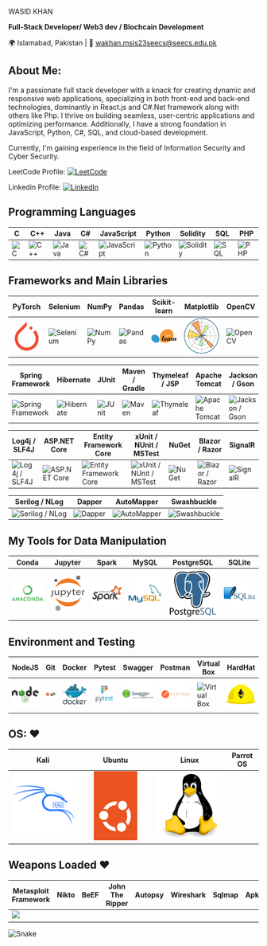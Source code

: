WASID KHAN

**Full-Stack Developer/ Web3 dev / Blochcain Development**

🌍 Islamabad, Pakistan | 📧 wakhan.msis23seecs@seecs.edu.pk

## About Me:
I'm a passionate full stack developer with a knack for creating dynamic and responsive web applications, specializing in both front-end and back-end technologies, dominantly in React.js and C#.Net framework along with others like Php. I thrive on building seamless, user-centric applications and optimizing performance. Additionally, I have a strong foundation in JavaScript, Python, C#, SQL, and cloud-based development.

Currently, I'm gaining experience in the field of Information Security and Cyber Security.


LeetCode Profile: 
[![LeetCode](https://img.shields.io/badge/LeetCode-Profile-blue?style=flat-square&logo=leetcode)](https://leetcode.com/Wasid_Khan/)

Linkedin Profile:
[![LinkedIn](https://img.shields.io/badge/LinkedIn-Profile-blue?style=flat-square&logo=linkedin)](https://www.linkedin.com/in/wasid-khan66/)

## Programming Languages

| C                                        | C++                                          | Java                                           | C#                                          | JavaScript                                    | Python                                       | Solidity                                     | SQL                                          | PHP                                          |
|------------------------------------------|----------------------------------------------|------------------------------------------------|---------------------------------------------|----------------------------------------------|----------------------------------------------|----------------------------------------------|----------------------------------------------|----------------------------------------------|
| ![C](https://img.icons8.com/color/48/000000/c-programming.png) | ![C++](https://img.icons8.com/color/48/000000/c-plus-plus-logo.png) | ![Java](https://img.icons8.com/color/48/000000/java-coffee-cup-logo.png) | ![C#](https://img.icons8.com/color/48/000000/c-sharp-logo.png) | ![JavaScript](https://img.icons8.com/color/48/000000/javascript.png) | ![Python](https://img.icons8.com/color/48/000000/python.png) | ![Solidity](https://img.icons8.com/ios-filled/50/000000/solidity.png) | ![SQL](https://img.icons8.com/ios-filled/50/000000/sql.png) | ![PHP](https://img.icons8.com/officel/48/000000/php-logo.png) |

## Frameworks and Main Libraries

| PyTorch                                        | Selenium                                      | NumPy                                         | Pandas                                       | Scikit-learn                                 | Matplotlib                                   | OpenCV                                       |
|------------------------------------------------|-----------------------------------------------|-----------------------------------------------|----------------------------------------------|----------------------------------------------|----------------------------------------------|----------------------------------------------|
| ![PyTorch](https://github.com/devicons/devicon/blob/master/icons/pytorch/pytorch-original.svg) | ![Selenium](https://img.icons8.com/ios/50/000000/selenium-test-automation.png) | ![NumPy](https://img.icons8.com/color/48/000000/numpy.png) | ![Pandas](https://img.icons8.com/color/48/000000/pandas.png) | ![Scikit-learn](https://github.com/devicons/devicon/blob/master/icons/scikitlearn/scikitlearn-original.svg) | ![Matplotlib](https://github.com/devicons/devicon/blob/master/icons/matplotlib/matplotlib-original.svg) | ![OpenCV](https://img.icons8.com/color/48/000000/opencv.png) |

| Spring Framework                              | Hibernate                                     | JUnit                                         | Maven / Gradle                              | Thymeleaf / JSP                              | Apache Tomcat                                | Jackson / Gson                               |
|-----------------------------------------------|-----------------------------------------------|-----------------------------------------------|----------------------------------------------|----------------------------------------------|----------------------------------------------|----------------------------------------------|
| ![Spring Framework](https://img.icons8.com/color/48/000000/spring-logo.png) | ![Hibernate](https://img.icons8.com/color/48/000000/hibernate.png) | ![JUnit](https://img.icons8.com/color/48/000000/junit.png) | ![Maven](https://img.icons8.com/color/48/000000/maven.png) | ![Thymeleaf](https://img.icons8.com/color/48/000000/thymeleaf.png) | ![Apache Tomcat](https://img.icons8.com/color/48/000000/apache-tomcat.png) | ![Jackson / Gson](https://img.icons8.com/color/48/000000/json.png) |

| Log4j / SLF4J                                | ASP.NET Core                                  | Entity Framework Core                         | xUnit / NUnit / MSTest                      | NuGet                                        | Blazor / Razor                               | SignalR                                      |
|-----------------------------------------------|-----------------------------------------------|-----------------------------------------------|----------------------------------------------|----------------------------------------------|----------------------------------------------|----------------------------------------------|
| ![Log4j / SLF4J](https://img.icons8.com/color/48/000000/log.png) | ![ASP.NET Core](https://img.icons8.com/color/48/000000/asp.png) | ![Entity Framework Core](https://img.icons8.com/color/48/000000/database-restore.png) | ![xUnit / NUnit / MSTest](https://img.icons8.com/color/48/000000/test.png) | ![NuGet](https://img.icons8.com/color/48/000000/package-manager.png) | ![Blazor / Razor](https://img.icons8.com/color/48/000000/razor-page.png) | ![SignalR](https://img.icons8.com/color/48/000000/real-time.png) |

| Serilog / NLog                               | Dapper                                        | AutoMapper                                    | Swashbuckle                                  |
|-----------------------------------------------|-----------------------------------------------|-----------------------------------------------|----------------------------------------------|
| ![Serilog / NLog](https://img.icons8.com/color/48/000000/log.png) | ![Dapper](https://img.icons8.com/color/48/000000/code.png) | ![AutoMapper](https://img.icons8.com/color/48/000000/mirror.png) | ![Swashbuckle](https://img.icons8.com/color/48/000000/api-settings.png) |

## My Tools for Data Manipulation

| Conda                                        | Jupyter                                       | Spark                                         | MySQL                                        | PostgreSQL                                     | SQLite                                       |
|----------------------------------------------|-----------------------------------------------|-----------------------------------------------|----------------------------------------------|-----------------------------------------------|----------------------------------------------|
| ![Conda](https://github.com/devicons/devicon/blob/master/icons/anaconda/anaconda-original-wordmark.svg) | ![Jupyter](https://github.com/devicons/devicon/blob/master/icons/jupyter/jupyter-original-wordmark.svg) | ![Spark](https://github.com/devicons/devicon/blob/master/icons/apachespark/apachespark-original-wordmark.svg) | ![MySQL](https://github.com/devicons/devicon/blob/master/icons/mysql/mysql-original-wordmark.svg) | ![PostgreSQL](https://github.com/devicons/devicon/blob/master/icons/postgresql/postgresql-original-wordmark.svg) | ![SQLite](https://github.com/devicons/devicon/blob/master/icons/sqlite/sqlite-original-wordmark.svg) |

## Environment and Testing

| NodeJS                                       | Git                                           | Docker                                        | Pytest                                        | Swagger                                       | Postman                                       | Virtual Box                                   | HardHat                                       |
|----------------------------------------------|-----------------------------------------------|-----------------------------------------------|-----------------------------------------------|-----------------------------------------------|-----------------------------------------------|-----------------------------------------------|-----------------------------------------------|
| ![NodeJS](https://github.com/devicons/devicon/blob/master/icons/nodejs/nodejs-original-wordmark.svg) | ![Git](https://github.com/devicons/devicon/blob/master/icons/git/git-original-wordmark.svg) | ![Docker](https://github.com/devicons/devicon/blob/master/icons/docker/docker-original-wordmark.svg) | ![Pytest](https://github.com/devicons/devicon/blob/master/icons/pytest/pytest-original-wordmark.svg) | ![Swagger](https://github.com/devicons/devicon/blob/master/icons/swagger/swagger-original-wordmark.svg) | ![Postman](https://github.com/devicons/devicon/blob/master/icons/postman/postman-original-wordmark.svg) | <img src="https://camo.githubusercontent.com/d152061e1371a762bf45b303e9319845858d37c095a64850e804a05bdd3d9020/68747470733a2f2f62616e6e6572322e636c65616e706e672e636f6d2f32303139303530312f7876742f6b697373706e672d636f6d70757465722d69636f6e732d7669727475616c626f782d706f727461626c652d6e6574776f726b2d677261706869632d7669727475616c626f782d69636f6e2d6f662d6c696e652d7374796c652d617661696c61626c652d696e2d7376672d35636361323437663733663965332e363131323732313131353536373531343837343735312e6a7067" alt="Virtual Box" width="48"> | ![HardHat](https://github.com/devicons/devicon/blob/master/icons/hardhat/hardhat-original.svg) |

## OS: ❤️

| Kali                                          | Ubuntu                                        | Linux                                         | Parrot OS                                     |
|-----------------------------------------------|-----------------------------------------------|-----------------------------------------------|-----------------------------------------------|
| ![Kali](https://github.com/canaleal/devicon/blob/new-icon-kali-linux/icons/kalilinux/kalilinux-original-wordmark.svg) | ![Ubuntu](https://github.com/devicons/devicon/blob/master/icons/ubuntu/ubuntu-original.svg) | ![Linux](https://github.com/devicons/devicon/blob/master/icons/linux/linux-original.svg) |

## Weapons Loaded ❤️

| Metasploit Framework                                                                                   | Nikto   | BeEF   | John The Ripper   | Autopsy   | Wireshark   | Sqlmap   | Apktool   |
|--------------------------------------------------------------------------------------------------------|---------|--------|-------------------|-----------|-------------|----------|-----------|
| <img src="https://github.com/sammorozov/sammorozov/raw/main/assets/msf.svg" width="48">               |         |        |                   |           |             |          |           |

![Snake](https://github.com/sammorozov/sammorozov/raw/main/assets/github-snake.svg)
